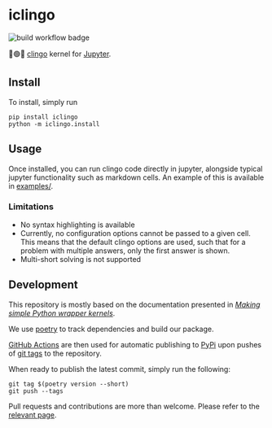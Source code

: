 # iclingo

![build workflow
badge](https://github.com/thesofakillers/iclingo/actions/workflows/build.yml/badge.svg)

🔴🟢🔵 [clingo](https://potassco.org/clingo/) kernel for
[Jupyter](https://jupyter.org/).

## Install

To install, simply run

```console
pip install iclingo
python -m iclingo.install
```

## Usage

Once installed, you can run clingo code directly in jupyter, alongside typical
jupyter functionality such as markdown cells. An example of this is available in
[examples/](examples/).

### Limitations

- No syntax highlighting is available
- Currently, no configuration options cannot be passed to a given cell. This
  means that the default clingo options are used, such that for a problem with
  multiple answers, only the first answer is shown.
- Multi-short solving is not supported

## Development

This repository is mostly based on the documentation presented in
[_Making simple Python wrapper kernels_](https://jupyter-client.readthedocs.io/en/stable/wrapperkernels.html).

We use [poetry](https://python-poetry.org/) to track dependencies and build our
package.

[GitHub Actions](https://github.com/features/actions) are then used for
automatic publishing to [PyPi](https://pypi.org/) upon pushes of
[git tags](https://git-scm.com/book/en/v2/Git-Basics-Tagging) to the repository.

When ready to publish the latest commit, simply run the following:

```console
git tag $(poetry version --short)
git push --tags
```

Pull requests and contributions are more than welcome. Please refer to the
[relevant page](https://github.com/thesofakillers/iclingo/contribute).
